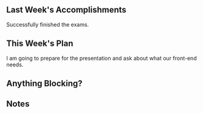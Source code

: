 ## Last Week's Accomplishments

Successfully finished the exams.

## This Week's Plan

I am going to prepare for the presentation and ask about what our front-end needs.

## Anything Blocking?



## Notes
